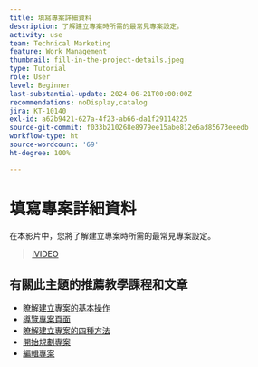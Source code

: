 ```yaml
---
title: 填寫專案詳細資料
description: 了解建立專案時所需的最常見專案設定。
activity: use
team: Technical Marketing
feature: Work Management
thumbnail: fill-in-the-project-details.jpeg
type: Tutorial
role: User
level: Beginner
last-substantial-update: 2024-06-21T00:00:00Z
recommendations: noDisplay,catalog
jira: KT-10140
exl-id: a62b9421-627a-4f23-ab66-da1f29114225
source-git-commit: f033b210268e8979ee15abe812e6ad85673eeedb
workflow-type: ht
source-wordcount: '69'
ht-degree: 100%

---
```


# 填寫專案詳細資料

在本影片中，您將了解建立專案時所需的最常見專案設定。

>[!VIDEO](https://video.tv.adobe.com/v/3430410/?quality=12&learn=on)


## 有關此主題的推薦教學課程和文章

* [瞭解建立專案的基本操作](/help/manage-work/projects/understand-basic-project-creation.md)
* [導覽專案頁面](/help/manage-work/projects/navigate-the-project-page.md)
* [瞭解建立專案的四種方法](/help/manage-work/projects/understand-other-ways-to-create-projects.md)
* [開始規劃專案](/help/manage-work/projects/getting-started-plan-a-project.md)
* [編輯專案](https://experienceleague.adobe.com/zh-hant/docs/workfront/using/manage-work/projects/manage-projects/edit-projects)
